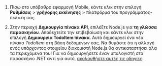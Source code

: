 
1. Πίσω στο υπόβαθρο εφαρμογή Mobile, κάντε κλικ στην επιλογή **Ρυθμίσεις** > **γρήγορης εκκίνησης** > πλατφόρμα του προγράμματος-πελάτη σας. 

2. Στην περιοχή **Δημιουργία πίνακα API**, επιλέξτε Node.js για **τη γλώσσα παρασκηνίου**. Αποδεχτείτε την επιβεβαίωση και κάντε κλικ στην επιλογή **Δημιουργία TodoItem πίνακα**. Αυτό δημιουργεί ένα νέο πίνακα *TodoItem* στη βάση δεδομένων σας. Να θυμάστε ότι η αλλαγή ενός υπάρχοντος στοιχείου διακομιστή Node.js θα αντικαταστήσει όλα τα περιεχόμενα του! Για να δημιουργήσετε έναν υπολογιστή στο παρασκήνιο .NET αντί για αυτό, [ακολουθήστε αυτές τις οδηγίες](app-service-mobile-dotnet-backend-how-to-use-server-sdk.md#create-app).
